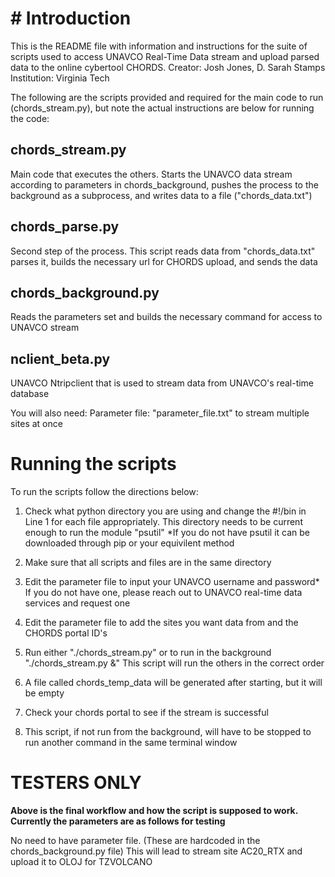 # # Introduction

This is the README file with information and instructions for the suite of scripts used to access UNAVCO Real-Time Data stream and upload parsed data to the online cybertool CHORDS.
Creator: Josh Jones, D. Sarah Stamps
Institution: Virginia Tech

The following are the scripts provided and required for the main code to run (chords_stream.py), but note the actual instructions are below for running the code:

## chords_stream.py

Main code that executes the others. Starts the UNAVCO data stream according to parameters in chords_background, pushes the process to the background as a subprocess, and writes data to a file ("chords_data.txt")

## chords_parse.py

Second step of the process. This script reads data from "chords_data.txt" parses it, builds the necessary url for CHORDS upload, and sends the data

## chords_background.py

Reads the parameters set and builds the necessary command for access to UNAVCO stream

## nclient_beta.py

UNAVCO Ntripclient that is used to stream data from UNAVCO's real-time database

You will also need:
Parameter file: "parameter_file.txt" to stream multiple sites at once

# Running the scripts
To run the scripts follow the directions below:

1. Check what python directory you are using and change the #!/bin in Line 1 for each file appropriately. 
This directory needs to be current enough to run the module "psutil"
*If you do not have psutil it can be downloaded through pip or your equivilent method

2. Make sure that all scripts and files are in the same directory

3. Edit the parameter file to input your UNAVCO username and password*
If you do not have one, please reach out to UNAVCO real-time data services and request one

4. Edit the parameter file to add the sites you want data from and the CHORDS portal ID's

5. Run either "./chords_stream.py" or to run in the background "./chords_stream.py &"
This script will run the others in the correct order

6. A file called chords_temp_data will be generated after starting, but it will be empty

7. Check your chords portal to see if the stream is successful

8. This script, if not run from the background, will have to be stopped to run another command in the same terminal window 

# TESTERS ONLY

**Above is the final workflow and how the script is supposed to work. Currently the parameters are as follows for testing**

No need to have parameter file. (These are hardcoded in the chords_background.py file)
This will lead to stream site AC20_RTX and upload it to OLOJ for TZVOLCANO


